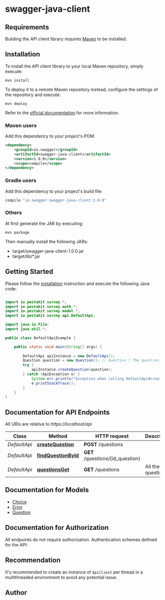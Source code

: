 # swagger-java-client

## Requirements

Building the API client library requires [Maven](https://maven.apache.org/) to be installed.

## Installation

To install the API client library to your local Maven repository, simply execute:

```shell
mvn install
```

To deploy it to a remote Maven repository instead, configure the settings of the repository and execute:

```shell
mvn deploy
```

Refer to the [official documentation](https://maven.apache.org/plugins/maven-deploy-plugin/usage.html) for more information.

### Maven users

Add this dependency to your project's POM:

```xml
<dependency>
    <groupId>io.swagger</groupId>
    <artifactId>swagger-java-client</artifactId>
    <version>1.0.0</version>
    <scope>compile</scope>
</dependency>
```

### Gradle users

Add this dependency to your project's build file:

```groovy
compile "io.swagger:swagger-java-client:1.0.0"
```

### Others

At first generate the JAR by executing:

    mvn package

Then manually install the following JARs:

* target/swagger-java-client-1.0.0.jar
* target/lib/*.jar

## Getting Started

Please follow the [installation](#installation) instruction and execute the following Java code:

```java

import io.pestakit.survey.*;
import io.pestakit.survey.auth.*;
import io.pestakit.survey.model.*;
import io.pestakit.survey.api.DefaultApi;

import java.io.File;
import java.util.*;

public class DefaultApiExample {

    public static void main(String[] args) {
        
        DefaultApi apiInstance = new DefaultApi();
        Question question = new Question(); // Question | The question to be created
        try {
            apiInstance.createQuestion(question);
        } catch (ApiException e) {
            System.err.println("Exception when calling DefaultApi#createQuestion");
            e.printStackTrace();
        }
    }
}

```

## Documentation for API Endpoints

All URIs are relative to *https://localhost/api*

Class | Method | HTTP request | Description
------------ | ------------- | ------------- | -------------
*DefaultApi* | [**createQuestion**](docs/DefaultApi.md#createQuestion) | **POST** /questions | 
*DefaultApi* | [**findQuestionById**](docs/DefaultApi.md#findQuestionById) | **GET** /questions/{id_question} | 
*DefaultApi* | [**questionsGet**](docs/DefaultApi.md#questionsGet) | **GET** /questions | All the questions


## Documentation for Models

 - [Choice](docs/Choice.md)
 - [Error](docs/Error.md)
 - [Question](docs/Question.md)


## Documentation for Authorization

All endpoints do not require authorization.
Authentication schemes defined for the API:

## Recommendation

It's recommended to create an instance of `ApiClient` per thread in a multithreaded environment to avoid any potential issue.

## Author



